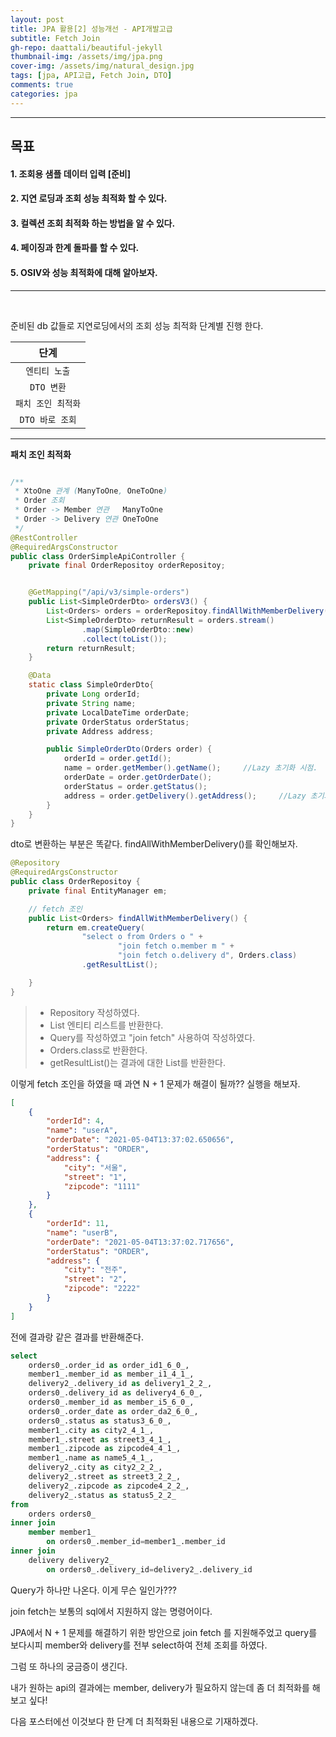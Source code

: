 ```yaml
---
layout: post
title: JPA 활용[2] 성능개선 - API개발고급
subtitle: Fetch Join
gh-repo: daattali/beautiful-jekyll
thumbnail-img: /assets/img/jpa.png
cover-img: /assets/img/natural_design.jpg
tags: [jpa, API고급, Fetch Join, DTO]
comments: true
categories: jpa
---
```


___
## 목표

#### 1. 조회용 샘플 데이터 입력 [준비]
#### 2. 지연 로딩과 조회 성능 최적화 할 수 있다.
#### 3. 컬렉션 조회 최적화 하는 방법을 알 수 있다.
#### 4. 페이징과 한계 돌파를 할 수 있다.
#### 5. OSIV와 성능 최적화에 대해 알아보자.
___

<br/>

준비된 db 값들로 지연로딩에서의 조회 성능 최적화 단계별 진행 한다.

| 단계 |
|:---:|
| `엔티티 노출` |
| `DTO 변환` |
| `패치 조인 최적화` |
| `DTO 바로 조회` |

___

__패치 조인 최적화__

~~~java

/**
 * XtoOne 관계 (ManyToOne, OneToOne)
 * Order 조회
 * Order -> Member 연관   ManyToOne
 * Order -> Delivery 연관 OneToOne
 */
@RestController
@RequiredArgsConstructor
public class OrderSimpleApiController {
    private final OrderRepositoy orderRepositoy;


    @GetMapping("/api/v3/simple-orders")
    public List<SimpleOrderDto> ordersV3() {
        List<Orders> orders = orderRepositoy.findAllWithMemberDelivery();
        List<SimpleOrderDto> returnResult = orders.stream()
                .map(SimpleOrderDto::new)
                .collect(toList());
        return returnResult;
    }

    @Data
    static class SimpleOrderDto{
        private Long orderId;
        private String name;
        private LocalDateTime orderDate;
        private OrderStatus orderStatus;
        private Address address;

        public SimpleOrderDto(Orders order) {
            orderId = order.getId();
            name = order.getMember().getName();     //Lazy 초기화 시점.
            orderDate = order.getOrderDate();
            orderStatus = order.getStatus();
            address = order.getDelivery().getAddress();     //Lazy 초기화 시점.
        }
    }
}
~~~

dto로 변환하는 부분은 똑같다. findAllWithMemberDelivery()를 확인해보자.

~~~java
@Repository
@RequiredArgsConstructor
public class OrderRepositoy {
    private final EntityManager em;

    // fetch 조인
    public List<Orders> findAllWithMemberDelivery() {
        return em.createQuery(
                "select o from Orders o " +
                        "join fetch o.member m " +
                        "join fetch o.delivery d", Orders.class)
                .getResultList();

    }
}
~~~

> - Repository 작성하였다.
> - List<Orders> 엔티티 리스트를 반환한다.
> - Query를 작성하였고 "join fetch" 사용하여 작성하였다.
> - Orders.class로 반환한다.
> - getResultList()는 결과에 대한 List를 반환한다.

이렇게 fetch 조인을 하였을 때 과연 N + 1 문제가 해결이 될까?? 실행을 해보자.

~~~json
[
    {
        "orderId": 4,
        "name": "userA",
        "orderDate": "2021-05-04T13:37:02.650656",
        "orderStatus": "ORDER",
        "address": {
            "city": "서울",
            "street": "1",
            "zipcode": "1111"
        }
    },
    {
        "orderId": 11,
        "name": "userB",
        "orderDate": "2021-05-04T13:37:02.717656",
        "orderStatus": "ORDER",
        "address": {
            "city": "전주",
            "street": "2",
            "zipcode": "2222"
        }
    }
]
~~~

전에 결과랑 같은 결과를 반환해준다.

~~~sql
select
    orders0_.order_id as order_id1_6_0_,
    member1_.member_id as member_i1_4_1_,
    delivery2_.delivery_id as delivery1_2_2_,
    orders0_.delivery_id as delivery4_6_0_,
    orders0_.member_id as member_i5_6_0_,
    orders0_.order_date as order_da2_6_0_,
    orders0_.status as status3_6_0_,
    member1_.city as city2_4_1_,
    member1_.street as street3_4_1_,
    member1_.zipcode as zipcode4_4_1_,
    member1_.name as name5_4_1_,
    delivery2_.city as city2_2_2_,
    delivery2_.street as street3_2_2_,
    delivery2_.zipcode as zipcode4_2_2_,
    delivery2_.status as status5_2_2_ 
from
    orders orders0_ 
inner join
    member member1_ 
        on orders0_.member_id=member1_.member_id 
inner join
    delivery delivery2_ 
        on orders0_.delivery_id=delivery2_.delivery_id
~~~

Query가 하나만 나온다. 이게 무슨 일인가???

join fetch는 보통의 sql에서 지원하지 않는 명령어이다. 

JPA에서 N + 1 문제를 해결하기 위한 방안으로 join fetch 를 지원해주었고 query를 보다시피 member와 delivery를 전부 select하여 전체 조회를 하였다.

그럼 또 하나의 궁금증이 생긴다.

내가 원하는 api의 결과에는 member, delivery가 필요하지 않는데 좀 더 최적화를 해보고 싶다!

다음 포스터에선 이것보다 한 단계 더 최적화된 내용으로 기재하겠다.